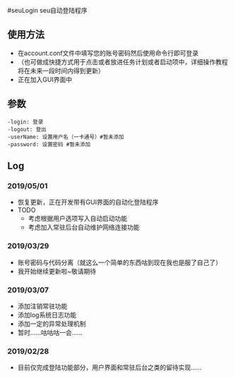 #seuLogin
seu自动登陆程序


## 使用方法
* 在account.conf文件中填写您的账号密码然后使用命令行即可登录
* （也可做成快捷方式用于点击或者放进任务计划或者启动项中，详细操作教程将在未来一段时间内得到更新）
* 正在加入GUI界面中
## 参数
```
-login: 登录
-logout: 登出
-userName: 设置用户名（一卡通号）#暂未添加
-password: 设置密码 #暂未添加
```

## Log
### 2019/05/01
* 恢复更新，正在开发带有GUI界面的自动化登陆程序
* TODO
  * 考虑根据用户选项写入自动启动功能
  * 考虑加入常驻后台自动维护网络连接功能
### 2019/03/29
* 账号密码与代码分离（就这么一个简单的东西咕到现在我也是服了自己了）
* 我开始继续更新啦~敬请期待

### 2019/03/07
* 添加注销常驻功能
* 添加log系统日志功能
* 添加一定的异常处理机制
* 暂时……咕咕咕一会……

### 2019/02/28
* 目前仅完成登陆功能部分，用户界面和常驻后台之类的留待实现……

